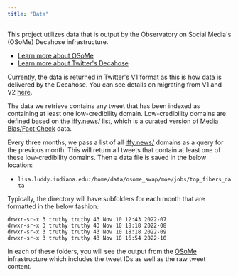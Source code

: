 ```yaml
---
title: "Data"
---
```

This project utilizes data that is output by the Observatory on Social Media's (OSoMe) Decahose infrastructure.
- [Learn more about OSoMe](https://osome.iu.edu/)
- [Learn more about Twitter's Decahose](https://developer.twitter.com/en/docs/twitter-api/enterprise/decahose-api/overview/decahose)

Currently, the data is returned in Twitter's V1 format as this is how data is delivered by the Decahose.
You can see details on migrating from V1 and V2 [here](https://developer.twitter.com/en/docs/twitter-api/migrate/data-formats/standard-v1-1-to-v2).

The data we retrieve contains any tweet that has been indexed as containing at least one low-credibility domain.
Low-credibility domains are defined based on the [iffy.news/](iffy.news/) list, which is a curated version of [Media Bias/Fact Check](https://mediabiasfactcheck.com/) data.

Every three months, we pass a list of all [iffy.news/](iffy.news/) domains as a query for the previous month.
This will return all tweets that contain at least one of these low-credibility domains.
Then a data file is saved in the below location:
- `lisa.luddy.indiana.edu:/home/data/osome_swap/moe/jobs/top_fibers_data`

Typically, the directory will have subfolders for each month that are formatted in the below fashion:
```
drwxr-sr-x 3 truthy truthy 43 Nov 10 12:43 2022-07
drwxr-sr-x 3 truthy truthy 43 Nov 10 18:18 2022-08
drwxr-sr-x 3 truthy truthy 43 Nov 10 18:18 2022-09
drwxr-sr-x 3 truthy truthy 43 Nov 10 16:54 2022-10
```

In each of these folders, you will see the output from the [OSoMe](https://osome.iu.edu/) infrastructure which includes the tweet IDs as well as the raw tweet content.



